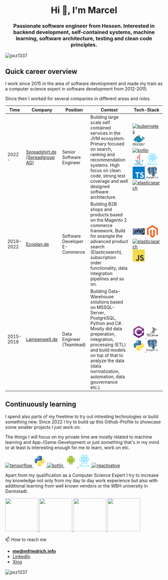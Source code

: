 <h1 align="center">Hi 👋, I'm Marcel</h1>
<h3 align="center">Passionate software engineer from Hessen. Interested in backend development, self-contained systems, machine learning, software architecture, testing and clean code principles.</h3>


<p align="left"> <img src="https://komarev.com/ghpvc/?username=pxz1337&label=Profile%20views&color=0e75b6&style=flat" alt="pxz1337" /> </p>

## Quick career overview

I work since 2015 in the area of software development and made my train as a computer science expert in software development from 2012-2015.

Since then I worked for several companies in different areas and roles.

| Time | Company | Position | Context | Tech-Stack |
|------------|---------|----------|---------|------|
| 2022 - | [Spreadshirt.de (Spreadgroup AG)](https://spreadshirt.de)| Senior Software Engineer | Building large scale self contained services in the JVM ecosystem. Primary focused on search, ranking and recommendation systems. High focus on clean code, strong test coverage and well designed software architecture. | <a href="https://kubernetes.io" target="_blank" rel="noreferrer"> <img src="https://www.vectorlogo.zone/logos/kubernetes/kubernetes-icon.svg" alt="kubernetes" width="40" height="40"/> </a><a href="https://www.docker.com/" target="_blank" rel="noreferrer"> <img src="https://raw.githubusercontent.com/devicons/devicon/master/icons/docker/docker-original-wordmark.svg" alt="docker" width="40" height="40"/> </a><a href="https://kotlinlang.org" target="_blank" rel="noreferrer"> <img src="https://www.vectorlogo.zone/logos/kotlinlang/kotlinlang-icon.svg" alt="kotlin" width="40" height="40"/> </a><a href="https://www.java.com" target="_blank" rel="noreferrer"> <img src="https://raw.githubusercontent.com/devicons/devicon/master/icons/java/java-original.svg" alt="java" width="40" height="40"/> </a> <a href="https://reactjs.org/" target="_blank" rel="noreferrer"> <img src="https://raw.githubusercontent.com/devicons/devicon/master/icons/react/react-original-wordmark.svg" alt="react" width="40" height="40"/> </a> <a href="https://www.typescriptlang.org/" target="_blank" rel="noreferrer"> <img src="https://raw.githubusercontent.com/devicons/devicon/master/icons/typescript/typescript-original.svg" alt="typescript" width="40" height="40"/> </a><a href="https://www.postgresql.org" target="_blank" rel="noreferrer"> <img src="https://raw.githubusercontent.com/devicons/devicon/master/icons/postgresql/postgresql-original-wordmark.svg" alt="postgresql" width="40" height="40"/> </a><a href="https://www.elastic.co" target="_blank" rel="noreferrer"> <img src="https://www.vectorlogo.zone/logos/elastic/elastic-icon.svg" alt="elasticsearch" width="40" height="40"/> </a>|
| 2019-2022 | [Ecoplan.de](https://ecoplan.com) | Software Developer E-Commerce | Building B2B shops and products based on the Magento 2 commerce framework. Build for example the advanced product search (Elasticsearch), subscription order functionality, data integration pipelines and so on. | <a href="https://www.php.net" target="_blank" rel="noreferrer"> <img src="https://raw.githubusercontent.com/devicons/devicon/master/icons/php/php-original.svg" alt="php" width="40" height="40"/> </a> <a href="https://business.adobe.com/" target="_blank" rel="noreferrer"> <img src="https://raw.githubusercontent.com/devicons/devicon/master/icons/magento/magento-original.svg" alt="magento" width="40" height="40"/> </a><a href="https://www.elastic.co" target="_blank" rel="noreferrer"> <img src="https://www.vectorlogo.zone/logos/elastic/elastic-icon.svg" alt="elasticsearch" width="40" height="40"/> </a><a href="https://developer.mozilla.org/en-US/docs/Web/JavaScript" target="_blank" rel="noreferrer"> <img src="https://raw.githubusercontent.com/devicons/devicon/master/icons/javascript/javascript-original.svg" alt="javascript" width="40" height="40"/> </a>|
| 2015-2019 | [Lampenwelt.de](https://www.lampenwelt.de) | Data Engineer (Teamlead) | Building Data-Warehouse solutions based on MSSQL-Server, PostgreSQL, Python and C#. Mostly did data preperation, integration, processing (ETL) and build models on top of that to analyze the data (data normalization, automation, data gouvernance etc.). | <a href="https://learn.microsoft.com/de-de/dotnet/csharp/tour-of-csharp/" target="_blank" rel="noreferrer"> <img src="https://raw.githubusercontent.com/devicons/devicon/master/icons/csharp/csharp-original.svg" alt="csharp" width="40" height="40"/> </a><a href="https://www.microsoft.com/de-de/sql-server" target="_blank" rel="noreferrer"> <img src="https://raw.githubusercontent.com/devicons/devicon/master/icons/microsoftsqlserver/microsoftsqlserver-plain-wordmark.svg" alt="MSSQL" width="40" height="40"/> </a><a href="https://www.python.org" target="_blank" rel="noreferrer"> <img src="https://raw.githubusercontent.com/devicons/devicon/master/icons/python/python-original.svg" alt="python" width="40" height="40"/> </a> <a href="https://www.postgresql.org" target="_blank" rel="noreferrer"> <img src="https://raw.githubusercontent.com/devicons/devicon/master/icons/postgresql/postgresql-original-wordmark.svg" alt="postgresql" width="40" height="40"/> </a>|

## Continuously learning

I spend also parts of my freetime to try out intresting technologies or build something new. Since 2022 I try to build up this Github-Profile to showcase some smaller projects I just work on.

The things I will focus on my private time are mostly related to machine learning and App-/Game-Development or just something that's in my mind or at least is interesting enough for me to learn, work on etc.

<a href="https://www.tensorflow.org" target="_blank" rel="noreferrer"> <img src="https://www.vectorlogo.zone/logos/tensorflow/tensorflow-icon.svg" alt="tensorflow" width="40" height="40"/> </a>
<a href="https://www.python.org" target="_blank" rel="noreferrer"> <img src="https://raw.githubusercontent.com/devicons/devicon/master/icons/python/python-original.svg" alt="python" width="40" height="40"/> </a>
<a href="https://kotlinlang.org" target="_blank" rel="noreferrer"> <img src="https://www.vectorlogo.zone/logos/kotlinlang/kotlinlang-icon.svg" alt="kotlin" width="40" height="40"/> </a>
<a href="https://developer.android.com" target="_blank" rel="noreferrer"> <img src="https://raw.githubusercontent.com/devicons/devicon/master/icons/android/android-original-wordmark.svg" alt="android" width="40" height="40"/> </a>
<a href="https://reactjs.org/" target="_blank" rel="noreferrer"> <img src="https://raw.githubusercontent.com/devicons/devicon/master/icons/react/react-original-wordmark.svg" alt="react" width="40" height="40"/> </a> <a href="https://reactnative.dev/" target="_blank" rel="noreferrer"> <img src="https://reactnative.dev/img/header_logo.svg" alt="reactnative" width="40" height="40"/> </a>

Apart from my qualification as a Computer Science Expert I try to increase my knowledge not only from my day to day work experience but also with additional learning from well known vendors or the WBH university in Darmstadt.

<a target="_blank" href="https://www.credly.com/badges/a9fe8765-9ecf-44fa-bddf-cafe34a47dea/embedded"><img width="105" height="105" alt="" src="https://images.credly.com/images/48e73336-c91d-477f-a66f-3ad950acb597/Adobe_Certified_Professional_Experience_Cloud_products_Digital_Badge.png">
</a>
<a target="_blank" href="https://www.credly.com/badges/cd481420-b59a-441f-aaf6-796f84c9d8ec/embedded"><img width="105" height="105" alt="" src="https://images.credly.com/images/909ded26-c510-429f-a131-1cae15e49368/MCSE-Data-Management-and-Analytics-2018.png">
</a>
<a target="_blank" href="https://www.credly.com/badges/640d97b3-df0f-4f24-9284-25678a66fbd1/embedded"><img width="105" height="105" alt="" src="https://images.credly.com/images/df67cd82-af37-4d2e-adb0-9f1b2c7c2307/MCSA-SQL-2016-Database-Development-2018.png">
</a>
<a target="_blank" href="https://www.credly.com/badges/b79590cd-161f-473a-9e92-88391eccce1c/embedded"><img width="105" height="105" alt="" src="https://images.credly.com/images/883462c1-b99d-434c-95a2-8bb88326b7ed/MCSA-SQL-2016-Business-Intelligence-Development-2018.png">
</a>

📫 How to reach me 
- **me@mfriedrich.info**
- [LinkedIn](https://linkedin.com/in/marcel-friedrich-4550b9244)
- [Xing](https://www.xing.com/profile/Marcel_Friedrich49/cv)



<p><img align="center" src="https://github-readme-stats.vercel.app/api/top-langs?username=pxz1337&show_icons=true&locale=en&layout=compact" alt="pxz1337" /></p>
